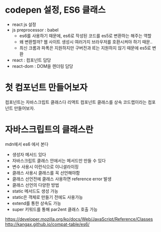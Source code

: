 # codepen 설정, ES6 클래스

- react js 설정
- js preprocessor : babel
  - es6를 사용하기 때문에, es6로 작성된 코드를 es5로 변환하는 해주는 역할
  - 왜 변환할까? 웹 사이트 생성시 여러가지 브라우저를 호환시켜야 하기 때문..
  - 최신 크롬과 파폭은 지원하지만 구버전과 IE는 지원하지 않기 때문에 es5로 변환
- react : 컴포넌트 담당
- react-dom : DOM을 렌더링 담당

# 첫 컴포넌트 만들어보자

컴포넌트는 자바스크립트 클래스다
리액트 컴포넌트 클래스를 상속
코드랩이라는 컴포넌트 만들어보자.

# 자바스크립트의 클래스란
mdn에서 es6 에서 본다
- 생성자 메서드 있다
- 자바스크립트 클래스 안에서는 메서드만 만들 수 있다
- 변수 사용시 이런식으로 이니셜라이징
- 클래스 사용시 클래스를 꼭 선언해야함
- 클래스 선언전에 클래스 사용하면 reference error 발생
- 클래스 선언의 다양한 방법
- static 메서드도 생성 가능
- static은 객체로 만들기 전에도 사용가능
- extend를 통한 상속도 가능
- super 키워드를 통해 par2ent 클래스 호출 가능

https://developer.mozilla.org/ko/docs/Web/JavaScript/Reference/Classes
http://kangax.github.io/compat-table/es6/
